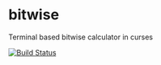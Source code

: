 # bitwise
Terminal based bitwise calculator in curses

[![Build Status](https://travis-ci.org/mellowcandle/bitwise.svg?branch=master)](https://travis-ci.org/mellowcandle/bitwise)

